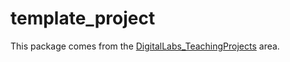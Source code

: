 # template_project
This package comes from the [DigitalLabs_TeachingProjects](https://github.com/CMDT/DigitalLabs_TeachingProjects/tree/master/docs/for_teams/project_template) area.